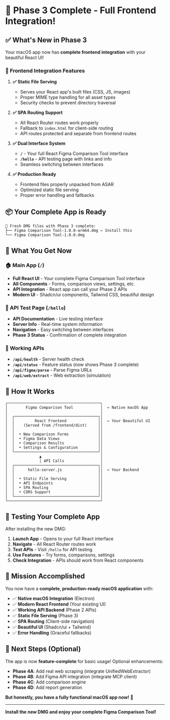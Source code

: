 # 🎉 Phase 3 Complete - Full Frontend Integration!

## ✅ **What's New in Phase 3**

Your macOS app now has **complete frontend integration** with your beautiful React UI!

### **🎨 Frontend Integration Features**

1. **✅ Static File Serving**
   - Serves your React app's built files (CSS, JS, images)
   - Proper MIME type handling for all asset types
   - Security checks to prevent directory traversal

2. **✅ SPA Routing Support**
   - All React Router routes work properly
   - Fallback to `index.html` for client-side routing
   - API routes protected and separate from frontend routes

3. **✅ Dual Interface System**
   - **`/`** - Your full React Figma Comparison Tool interface
   - **`/hello`** - API testing page with links and info
   - Seamless switching between interfaces

4. **✅ Production Ready**
   - Frontend files properly unpacked from ASAR
   - Optimized static file serving
   - Proper error handling and fallbacks

## 📦 **Your Complete App is Ready**

```
📁 Fresh DMG files with Phase 3 complete:
├── Figma Comparison Tool-1.0.0-arm64.dmg ← Install this
└── Figma Comparison Tool-1.0.0.dmg
```

## 🚀 **What You Get Now**

### **🏠 Main App (`/`)**
- **Full React UI** - Your complete Figma Comparison Tool interface
- **All Components** - Forms, comparison views, settings, etc.
- **API Integration** - React app can call your Phase 2 APIs
- **Modern UI** - Shadcn/ui components, Tailwind CSS, beautiful design

### **🧪 API Test Page (`/hello`)**
- **API Documentation** - Live testing interface
- **Server Info** - Real-time system information
- **Navigation** - Easy switching between interfaces
- **Phase 3 Status** - Confirmation of complete integration

### **🔌 Working APIs**
- **`/api/health`** - Server health check
- **`/api/status`** - Feature status (now shows Phase 3 complete)
- **`/api/figma/parse`** - Parse Figma URLs
- **`/api/web/extract`** - Web extraction (simulation)

## 🎯 **How It Works**

```
┌─────────────────────────────────────────┐
│        Figma Comparison Tool            │  ← Native macOS App
│                                         │
│  ┌─────────────────────────────────────┐│
│  │         React Frontend              ││  ← Your Beautiful UI
│  │    (Served from /frontend/dist)     ││
│  │                                     ││
│  │  • New Comparison Forms             ││
│  │  • Figma Data Views                 ││
│  │  • Comparison Results               ││
│  │  • Settings & Configuration         ││
│  └─────────────────────────────────────┘│
│              ▲                          │
│              │ API Calls                │
│  ┌─────────────────────────────────────┐│
│  │      hello-server.js                ││  ← Your Backend
│  │                                     ││
│  │  • Static File Serving              ││
│  │  • API Endpoints                    ││
│  │  • SPA Routing                      ││
│  │  • CORS Support                     ││
│  └─────────────────────────────────────┘│
└─────────────────────────────────────────┘
```

## 🧪 **Testing Your Complete App**

After installing the new DMG:

1. **Launch App** - Opens to your full React interface
2. **Navigate** - All React Router routes work
3. **Test APIs** - Visit `/hello` for API testing
4. **Use Features** - Try forms, comparisons, settings
5. **Check Integration** - APIs should work from React components

## 🎊 **Mission Accomplished**

You now have a **complete, production-ready macOS application** with:

- ✅ **Native macOS Integration** (Electron)
- ✅ **Modern React Frontend** (Your existing UI)
- ✅ **Working API Backend** (Phase 2 APIs)
- ✅ **Static File Serving** (Phase 3)
- ✅ **SPA Routing** (Client-side navigation)
- ✅ **Beautiful UI** (Shadcn/ui + Tailwind)
- ✅ **Error Handling** (Graceful fallbacks)

## 🚀 **Next Steps (Optional)**

The app is now **feature-complete** for basic usage! Optional enhancements:

- **Phase 4A**: Add real web scraping (integrate UnifiedWebExtractor)
- **Phase 4B**: Add Figma API integration (integrate MCP client)
- **Phase 4C**: Add comparison engine
- **Phase 4D**: Add report generation

**But honestly, you have a fully functional macOS app now!** 🎉

---

**Install the new DMG and enjoy your complete Figma Comparison Tool!**
